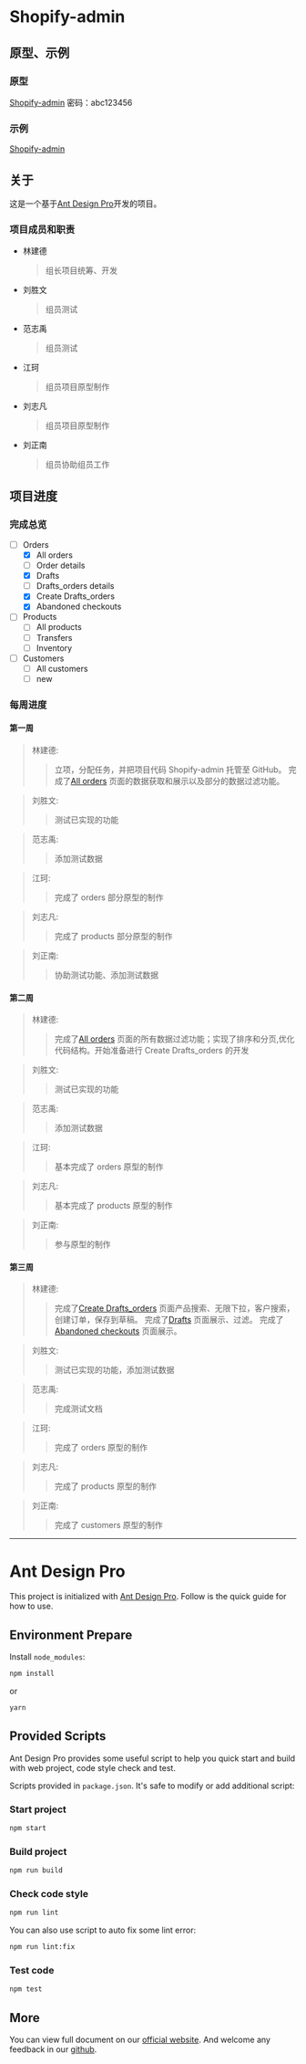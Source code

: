 # Shopify-admin

## 原型、示例

### 原型

[Shopify-admin](https://7o0dfh.axshare.com) 密码：abc123456

### 示例

[Shopify-admin](https://linjiande.github.io/shopify-admin/)

## 关于

这是一个基于[Ant Design Pro](https://pro.ant.design)开发的项目。

### 项目成员和职责

- 林建德
  > 组长项目统筹、开发
- 刘胜文
  > 组员测试
- 范志禹
  > 组员测试
- 江珂
  > 组员项目原型制作
- 刘志凡
  > 组员项目原型制作
- 刘正南
  > 组员协助组员工作

## 项目进度

### 完成总览

- [ ] Orders
  - [x] All orders
  - [ ] Order details
  - [x] Drafts
  - [ ] Drafts_orders details
  - [x] Create Drafts_orders
  - [x] Abandoned checkouts
- [ ] Products
  - [ ] All products
  - [ ] Transfers
  - [ ] Inventory
- [ ] Customers
  - [ ] All customers
  - [ ] new

### 每周进度

#### 第一周

> 林建德:
>
> > 立项，分配任务，并把项目代码 Shopify-admin 托管至 GitHub。
> > 完成了[All orders](https://linjiande.github.io/shopify-admin/#/orders/all_list) 
> > 页面的数据获取和展示以及部分的数据过滤功能。

> 刘胜文:
>
> > 测试已实现的功能

> 范志禹:
>
> > 添加测试数据

> 江珂:
>
> > 完成了 orders 部分原型的制作

> 刘志凡:
>
> > 完成了 products 部分原型的制作

> 刘正南:
>
> > 协助测试功能、添加测试数据

#### 第二周

> 林建德:
>
> > 完成了[All orders](https://linjiande.github.io/shopify-admin/#/orders/all_list)
> > 页面的所有数据过滤功能；实现了排序和分页,优化代码结构。开始准备进行 Create Drafts_orders 的开发

> 刘胜文:
>
> > 测试已实现的功能

> 范志禹:
>
> > 添加测试数据

> 江珂:
>
> > 基本完成了 orders 原型的制作

> 刘志凡:
>
> > 基本完成了 products 原型的制作

> 刘正南:
>
> > 参与原型的制作

#### 第三周

> 林建德:
>
> > 完成了[Create Drafts_orders](https://linjiande.github.io/shopify-admin/#/orders/drafts_orders/new) 页面产品搜索、无限下拉，客户搜索，创建订单，保存到草稿。
> > 完成了[Drafts](https://linjiande.github.io/shopify-admin/#/orders/drafts_orders) 页面展示、过滤。
> > 完成了[Abandoned checkouts](https://linjiande.github.io/shopify-admin/#/orders/checkouts) 页面展示。

> 刘胜文:
>
> > 测试已实现的功能，添加测试数据

> 范志禹:
>
> > 完成测试文档

> 江珂:
>
> > 完成了 orders 原型的制作

> 刘志凡:
>
> > 完成了 products 原型的制作

> 刘正南:
>
> > 完成了 customers 原型的制作

---

# Ant Design Pro

This project is initialized with [Ant Design Pro](https://pro.ant.design). Follow is the quick guide for how to use.

## Environment Prepare

Install `node_modules`:

```bash
npm install
```

or

```bash
yarn
```

## Provided Scripts

Ant Design Pro provides some useful script to help you quick start and build with web project, code style check and test.

Scripts provided in `package.json`. It's safe to modify or add additional script:

### Start project

```bash
npm start
```

### Build project

```bash
npm run build
```

### Check code style

```bash
npm run lint
```

You can also use script to auto fix some lint error:

```bash
npm run lint:fix
```

### Test code

```bash
npm test
```

## More

You can view full document on our [official website](https://pro.ant.design). And welcome any feedback in our [github](https://github.com/ant-design/ant-design-pro).

